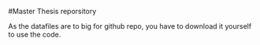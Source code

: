 #Master Thesis reporsitory

As the datafiles are to big for github repo, you have to download it yourself to use the code.
